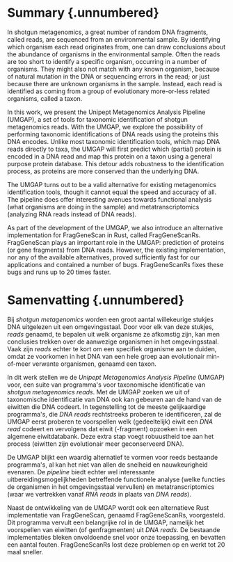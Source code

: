 # Summary {.unnumbered}

In shotgun metagenomics, a great number of random DNA fragments, called
reads, are sequenced from an environmental sample. By identifying which
organism each read originates from, one can draw conclusions about the
abundance of organisms in the environmental sample. Often the reads
are too short to identify a specific organism, occurring in a number of
organisms. They might also not match with any known organism, because of
natural mutation in the DNA or sequencing errors in the read; or just
because there are unknown organisms in the sample. Instead, each read is
identified as coming from a group of evolutionary more-or-less related
organisms, called a taxon.

<!-- TODO abundance: gevaarlijk om te zeggen, want sequenering zorgt voor bias in organismes -->

In this work, we present the Unipept Metagenomics Analysis Pipeline
(UMGAP), a set of tools for taxonomic identification of shotgun
metagenomics reads. With the UMGAP, we explore the possibility of
performing taxonomic identifications of DNA reads using the proteins
this DNA encodes. Unlike most taxonomic identification tools, which map
DNA reads directly to taxa, the UMGAP will first predict which (partial)
protein is encoded in a DNA read and map this protein on a taxon using
a general purpose protein database. This detour adds robustness to
the identification process, as proteins are more conserved than the
underlying DNA.

The UMGAP turns out to be a valid alternative for existing metagenomics
identification tools, though it cannot equal the speed and accuracy
of all. The pipeline does offer interesting avenues towards
functional analysis (what organisms are doing in the sample) and
metatranscriptomics (analyzing RNA reads instead of DNA reads).

As part of the development of the UMGAP, we also introduce an
alternative implementation for FragGeneScan in Rust, called
FragGeneScanRs. FragGeneScan plays an important role in the UMGAP:
prediction of proteins (or gene fragments) from DNA reads. However, the
existing implementation, nor any of the available alternatives, proved
sufficiently fast for our applications and contained a number of bugs.
FragGeneScanRs fixes these bugs and runs up to 20 times faster.

# Samenvatting {.unnumbered}

Bij *shotgun metagenomics* worden een groot aantal willekeurige
stukjes DNA uitgelezen uit een omgevingsstaal. Door voor elk van deze
stukjes, *reads* genaamd, te bepalen uit welk organisme ze afkomstig
zijn, kan men conclusies trekken over de aanwezige organismen in het
omgevingsstaal. Vaak zijn *reads* echter te kort om een specifiek
organisme aan te duiden, omdat ze voorkomen in het DNA van een hele
groep aan evolutionair min-of-meer verwante organismen, genaamd een
taxon.

In dit werk stellen we de *Unipept Metagenomics Analysis Pipeline*
(UMGAP) voor, een suite van programma's voor taxonomische identificatie
van *shotgun metagenomics reads*. Met de UMGAP zoeken we uit of
taxonomische identificatie van DNA ook kan gebeuren aan de hand van de
eiwitten die DNA codeert. In tegenstelling tot de meeste gelijkaardige
programma's, die *DNA reads* rechtstreeks proberen te identificeren, zal
de UMGAP eerst proberen te voorspellen welk (gedeeltelijk) eiwit een
*DNA read* codeert en vervolgens dat eiwit (-fragment) opzoeken in een
algemene eiwitdatabank. Deze extra stap voegt robuustheid toe aan het
process (eiwitten zijn evolutionair meer geconserveerd DNA).

De UMGAP blijkt een waardig alternatief te vormen voor reeds
bestaande programma's, al kan het niet van allen de snelheid en
nauwkeurigheid evenaren. De *pipeline* biedt echter wel interessante
uitbereidingsmogelijkheden betreffende functionele analyse (welke
functies de organismen in het omgevingsstaal vervullen) en
metatranscriptomics (waar we vertrekken vanaf *RNA reads* in plaats van
*DNA reads*).

Naast de ontwikkeling van de UMGAP wordt ook een alternatieve Rust
implementatie van FragGeneScan, genaamd FragGeneScanRs, voorgesteld.
Dit programma vervult een belangrijke rol in de UMGAP, namelijk het
voorspellen van eiwitten (of genfragmenten) uit *DNA reads*. De
bestaande implementaties bleken onvoldoende snel voor onze toepassing,
en bevatten een aantal fouten. FragGeneScanRs lost deze problemen op en
werkt tot 20 maal sneller.
